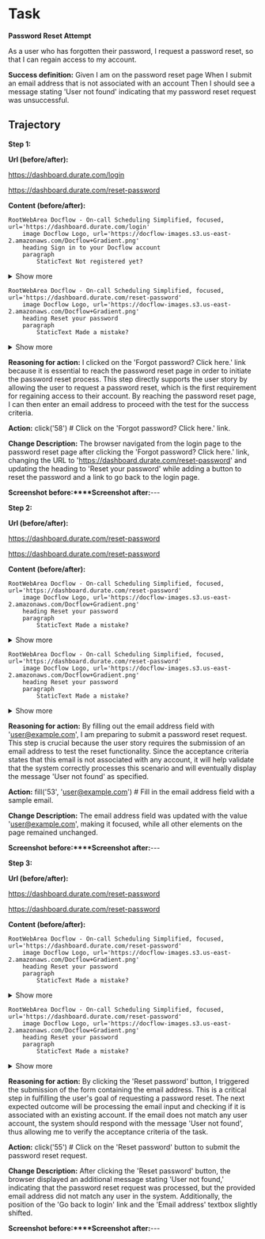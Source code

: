 # Task

**Password Reset Attempt**

As a user who has forgotten their password,
I request a password reset,
so that I can regain access to my account.

**Success definition:** Given I am on the password reset page
When I submit an email address that is not associated with an account
Then I should see a message stating 'User not found' indicating that my password reset request was unsuccessful.

## Trajectory

**Step 1:**

**Url (before/after):** 

https://dashboard.durate.com/login

https://dashboard.durate.com/reset-password

**Content (before/after):** 

```
RootWebArea Docflow - On-call Scheduling Simplified, focused, url='https://dashboard.durate.com/login'
	image Docflow Logo, url='https://docflow-images.s3.us-east-2.amazonaws.com/Docflow+Gradient.png'
	heading Sign in to your Docflow account
	paragraph
		StaticText Not registered yet?
```
<details><summary>Show more</summary>

```
		[46] link Bring Docflow to your program., center=(1283,422), url='https://www.surveymonkey.com/r/ZJ98PJR'
	LabelText
		StaticText Email address
	[53] textbox Email address, center=(1247,524), autocomplete=email, contenteditable=True, required, type=email
	LabelText
		StaticText Password
	[57] textbox Password, center=(1247,616), autocomplete=current-password, contenteditable=True, required, type=password
	[58] link Forgot password? Click here., center=(1158,650), url='https://dashboard.durate.com/reset-password'
	[61] checkbox Remember me, center=(1066,698), checked='false', contenteditable=True, type=checkbox
	LabelText
		StaticText Remember me
	[64] button Sign in, center=(1247,752), type=submit
	heading Physician scheduling, simplified.
```
</details>



```
RootWebArea Docflow - On-call Scheduling Simplified, focused, url='https://dashboard.durate.com/reset-password'
	image Docflow Logo, url='https://docflow-images.s3.us-east-2.amazonaws.com/Docflow+Gradient.png'
	heading Reset your password
	paragraph
		StaticText Made a mistake?
```
<details><summary>Show more</summary>

```
		[46] link Go back to login, center=(1216,516), url='https://dashboard.durate.com/login'
	LabelText
		StaticText Email address
	[53] textbox Email address, center=(1244,610), autocomplete=email, contenteditable=True, required, type=email
	[55] button Reset password, center=(1244,658), type=submit
	heading Physician scheduling, simplified.
```
</details>

**Reasoning for action:** I clicked on the 'Forgot password? Click here.' link because it is essential to reach the password reset page in order to initiate the password reset process. This step directly supports the user story by allowing the user to request a password reset, which is the first requirement for regaining access to their account. By reaching the password reset page, I can then enter an email address to proceed with the test for the success criteria.

**Action:** click('58') # Click on the 'Forgot password? Click here.' link.

**Change Description:** The browser navigated from the login page to the password reset page after clicking the 'Forgot password? Click here.' link, changing the URL to 'https://dashboard.durate.com/reset-password' and updating the heading to 'Reset your password' while adding a button to reset the password and a link to go back to the login page.

**Screenshot before:****Screenshot after:**---

**Step 2:**

**Url (before/after):** 

https://dashboard.durate.com/reset-password

https://dashboard.durate.com/reset-password

**Content (before/after):** 

```
RootWebArea Docflow - On-call Scheduling Simplified, focused, url='https://dashboard.durate.com/reset-password'
	image Docflow Logo, url='https://docflow-images.s3.us-east-2.amazonaws.com/Docflow+Gradient.png'
	heading Reset your password
	paragraph
		StaticText Made a mistake?
```
<details><summary>Show more</summary>

```
		[46] link Go back to login, center=(1216,516), url='https://dashboard.durate.com/login'
	LabelText
		StaticText Email address
	[53] textbox Email address, center=(1244,610), autocomplete=email, contenteditable=True, required, type=email
	[55] button Reset password, center=(1244,658), type=submit
	heading Physician scheduling, simplified.
```
</details>



```
RootWebArea Docflow - On-call Scheduling Simplified, focused, url='https://dashboard.durate.com/reset-password'
	image Docflow Logo, url='https://docflow-images.s3.us-east-2.amazonaws.com/Docflow+Gradient.png'
	heading Reset your password
	paragraph
		StaticText Made a mistake?
```
<details><summary>Show more</summary>

```
		[46] link Go back to login, center=(1216,516), url='https://dashboard.durate.com/login'
	LabelText
		StaticText Email address
	[53] textbox Email address value='user@example.com', center=(1244,610), autocomplete=email, contenteditable=True, focused, required, type=email
	[55] button Reset password, center=(1244,658), type=submit
	heading Physician scheduling, simplified.
```
</details>

**Reasoning for action:** By filling out the email address field with 'user@example.com', I am preparing to submit a password reset request. This step is crucial because the user story requires the submission of an email address to test the reset functionality. Since the acceptance criteria states that this email is not associated with any account, it will help validate that the system correctly processes this scenario and will eventually display the message 'User not found' as specified.

**Action:** fill('53', 'user@example.com') # Fill in the email address field with a sample email.

**Change Description:** The email address field was updated with the value 'user@example.com', making it focused, while all other elements on the page remained unchanged.

**Screenshot before:****Screenshot after:**---

**Step 3:**

**Url (before/after):** 

https://dashboard.durate.com/reset-password

https://dashboard.durate.com/reset-password

**Content (before/after):** 

```
RootWebArea Docflow - On-call Scheduling Simplified, focused, url='https://dashboard.durate.com/reset-password'
	image Docflow Logo, url='https://docflow-images.s3.us-east-2.amazonaws.com/Docflow+Gradient.png'
	heading Reset your password
	paragraph
		StaticText Made a mistake?
```
<details><summary>Show more</summary>

```
		[46] link Go back to login, center=(1216,516), url='https://dashboard.durate.com/login'
	LabelText
		StaticText Email address
	[53] textbox Email address value='user@example.com', center=(1244,610), autocomplete=email, contenteditable=True, focused, required, type=email
	[55] button Reset password, center=(1244,658), type=submit
	heading Physician scheduling, simplified.
```
</details>



```
RootWebArea Docflow - On-call Scheduling Simplified, focused, url='https://dashboard.durate.com/reset-password'
	image Docflow Logo, url='https://docflow-images.s3.us-east-2.amazonaws.com/Docflow+Gradient.png'
	heading Reset your password
	paragraph
		StaticText Made a mistake?
```
<details><summary>Show more</summary>

```
		[46] link Go back to login, center=(1216,500), url='https://dashboard.durate.com/login'
	LabelText
		StaticText Email address
	[53] textbox Email address value='user@example.com', center=(1244,594), autocomplete=email, contenteditable=True, required, type=email
	[55] button Reset password, center=(1244,642), type=submit
	StaticText User not found
	heading Physician scheduling, simplified.
```
</details>

**Reasoning for action:** By clicking the 'Reset password' button, I triggered the submission of the form containing the email address. This is a critical step in fulfilling the user's goal of requesting a password reset. The next expected outcome will be processing the email input and checking if it is associated with an existing account. If the email does not match any user account, the system should respond with the message 'User not found', thus allowing me to verify the acceptance criteria of the task.

**Action:** click('55') # Click on the 'Reset password' button to submit the password reset request.

**Change Description:** After clicking the 'Reset password' button, the browser displayed an additional message stating 'User not found,' indicating that the password reset request was processed, but the provided email address did not match any user in the system. Additionally, the position of the 'Go back to login' link and the 'Email address' textbox slightly shifted.

**Screenshot before:****Screenshot after:**---

